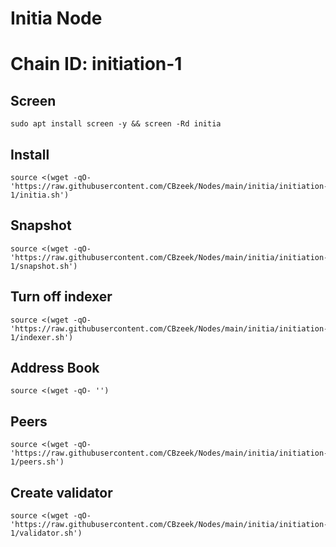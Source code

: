 #  Initia Node
#  Chain ID: initiation-1


## Screen
```
sudo apt install screen -y && screen -Rd initia
```

## Install
```
source <(wget -qO- 'https://raw.githubusercontent.com/CBzeek/Nodes/main/initia/initiation-1/initia.sh')
```

## Snapshot
```
source <(wget -qO- 'https://raw.githubusercontent.com/CBzeek/Nodes/main/initia/initiation-1/snapshot.sh')
```

## Turn off indexer
```
source <(wget -qO- 'https://raw.githubusercontent.com/CBzeek/Nodes/main/initia/initiation-1/indexer.sh')
```

## Address Book
```
source <(wget -qO- '')
```

## Peers
```
source <(wget -qO- 'https://raw.githubusercontent.com/CBzeek/Nodes/main/initia/initiation-1/peers.sh')
```


## Create validator
```
source <(wget -qO- 'https://raw.githubusercontent.com/CBzeek/Nodes/main/initia/initiation-1/validator.sh')
```

